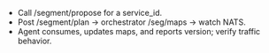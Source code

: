 - Call /segment/propose for a service_id.
- Post /segment/plan -> orchestrator /seg/maps -> watch NATS.
- Agent consumes, updates maps, and reports version; verify traffic behavior.
